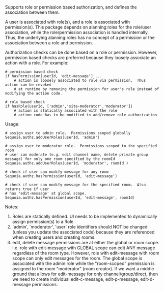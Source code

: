 Supports role or permission based authorization, and defines the association between them.

A user is associated with role(s), and a role is associated with permission(s).  This package depends on alanning:roles for the role/user association, while the role/permission association is handled internally.  Thus, the underlying alanning:roles has no concept of a permission or the association between a role and permission.

Authorization checks can be done based on a role or permission.  However, permission based checks are preferred because they loosely associate an action with a role.  For example:

```
# permission based check
if hasPermission(userId, 'edit-message') ...
	# action is loosely associated to role via permission.  Thus action can be revoked
	# at runtime by removing the permission for user's role instead of modifying the action code.

# role based check
if hasRole(userId, ['admin','site-moderator','moderator'])
	# action is statically associated with the role
	# action code has to be modified to add/remove role authorization

```

Usage:
```
# assign user to admin role.  Permissions scoped globally
Sequoia.authz.addUserRoles(userId, 'admin')

# assign user to moderator role.  Permissions scoped to the specified room
# user can moderate (e.g. edit channel name, delete private group message) for only one room specified by the roomId
Sequoia.authz.addUserRoles(userId, 'moderator', roomId )

# check if user can modify message for any room
Sequoia.authz.hasPermission(userId, 'edit-message')

# check if user can modify message for the specified room.  Also returns true if user
# has 'edit-message' at global scope.
Sequoia.authz.hasPermission(userId, 'edit-message', roomId)
```

Notes:
1. Roles are statically defined.  UI needs to be implemented to dynamically assign permission(s) to a Role
2. 'admin', 'moderator', 'user' role identifiers should NOT be changed (unless you update the associated code) because they are referenced when creating users and creating rooms.
3. edit, delete message permissions are at either the global or room scope.  i.e. role with edit-message with GLOBAL scope can edit ANY message regardless of the room type.  However, role with edit-message with room scope can only edit messages for the room.  The global scope is associated with the admin role while the "room-scoped" permission is assigned to the room "moderator" (room creator).  If we want a middle ground that allows for edit-message for only channel/group/direct, then we need to create individual edit-c-message, edit-p-message, edit-d-message permissions.
